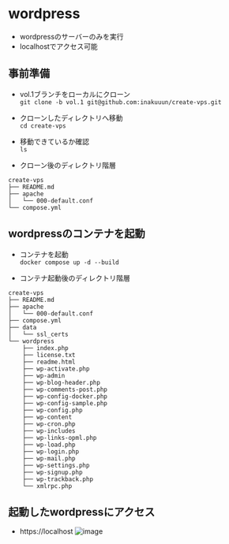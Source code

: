 # wordpress
- wordpressのサーバーのみを実行
- localhostでアクセス可能

## 事前準備
- vol.1ブランチをローカルにクローン  
`git clone -b vol.1 git@github.com:inakuuun/create-vps.git`

- クローンしたディレクトリへ移動  
`cd create-vps`

- 移動できているか確認  
`ls`

- クローン後のディレクトリ階層
```
create-vps
├── README.md
├── apache
│   └── 000-default.conf
└── compose.yml
```

## wordpressのコンテナを起動 
- コンテナを起動  
`docker compose up -d --build`

- コンテナ起動後のディレクトリ階層  
```
create-vps
├── README.md
├── apache
│   └── 000-default.conf
├── compose.yml
├── data
│   └── ssl_certs
└── wordpress
    ├── index.php
    ├── license.txt
    ├── readme.html
    ├── wp-activate.php
    ├── wp-admin
    ├── wp-blog-header.php
    ├── wp-comments-post.php
    ├── wp-config-docker.php
    ├── wp-config-sample.php
    ├── wp-config.php
    ├── wp-content
    ├── wp-cron.php
    ├── wp-includes
    ├── wp-links-opml.php
    ├── wp-load.php
    ├── wp-login.php
    ├── wp-mail.php
    ├── wp-settings.php
    ├── wp-signup.php
    ├── wp-trackback.php
    └── xmlrpc.php
```

## 起動したwordpressにアクセス  
- https://localhost
![image](https://github.com/inakuuun/create-vps/assets/101713870/246cac26-6e14-42ca-a9c3-16c8dba1bc05)


